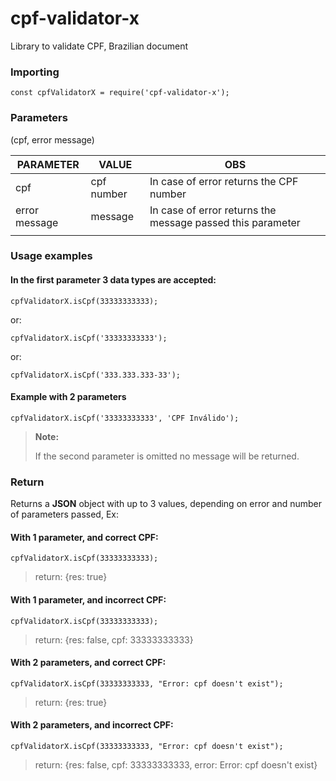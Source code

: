 # cpf-validator-x  
  
Library to validate CPF, Brazilian document


### Importing  
```const cpfValidatorX = require('cpf-validator-x');```  
  
### Parameters  
(cpf, error message)

| PARAMETER     | VALUE      | OBS                                                        |
|---------------|------------|------------------------------------------------------------|
| cpf           | cpf number | In case of error returns the CPF number                    |
| error message | message    | In case of error returns the message passed this parameter |
|                                                                                         |
  
  
### Usage examples  
  
#### In the first parameter 3 data types are accepted:  
```
cpfValidatorX.isCpf(33333333333);
```

or:
```
cpfValidatorX.isCpf('33333333333');
```

or:
```
cpfValidatorX.isCpf('333.333.333-33');
```

#### Example with 2 parameters

```
cpfValidatorX.isCpf('33333333333', 'CPF Inválido');
```

> **Note:**
>
> If the second parameter is omitted no message will be returned.  
  
### Return  
Returns a **JSON** object with up to 3 values, depending on error and number of parameters passed, Ex:  
  
#### With 1 parameter, and correct CPF:  
```
cpfValidatorX.isCpf(33333333333);
```
>return: {res: true}
  
#### With 1 parameter, and incorrect CPF:  
```
cpfValidatorX.isCpf(33333333333);
```
>return: {res: false, cpf: 33333333333}
  
#### With 2 parameters, and correct CPF:  
```
cpfValidatorX.isCpf(33333333333, "Error: cpf doesn't exist");
```
>return: {res: true}
  
#### With 2 parameters, and incorrect CPF:  
```
cpfValidatorX.isCpf(33333333333, "Error: cpf doesn't exist");
```
>return: {res: false, cpf: 33333333333, error: Error: cpf doesn't exist}